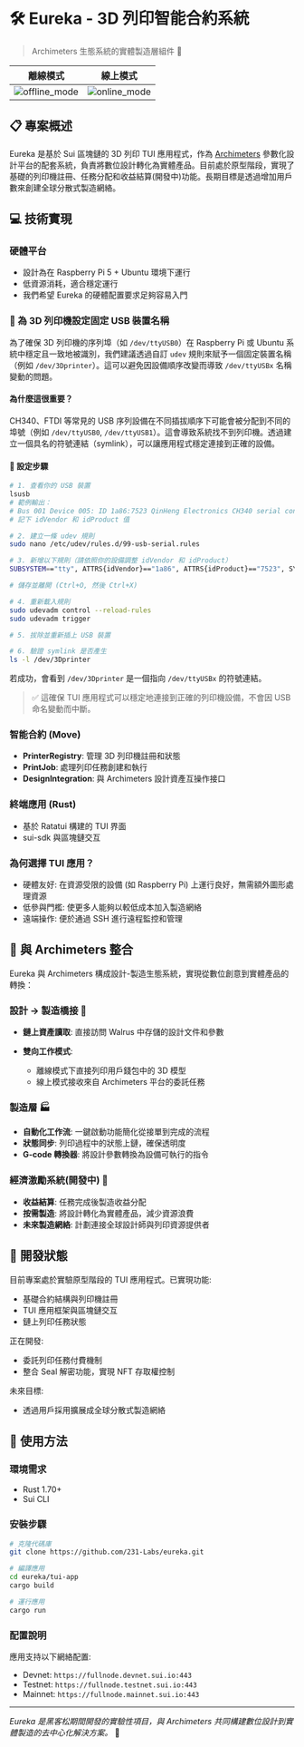 # 🛠️ Eureka - 3D 列印智能合約系統

> Archimeters 生態系統的實體製造層組件 🔄

| 離線模式                                                                                  | 線上模式                                                                                   |
|-------------------------------------------------------------------------------------------|---------------------------------------------------------------------------------------------|
| ![offline_mode](https://github.com/user-attachments/assets/0eacc6dd-07d2-4635-914a-b536e90ad202) | ![online_mode](https://github.com/user-attachments/assets/f2cc36a6-6f04-4caa-af0c-015814305e10) |


## 📋 專案概述

Eureka 是基於 Sui 區塊鏈的 3D 列印 TUI 應用程式，作為 [Archimeters](https://github.com/231-Labs/archimeters) 參數化設計平台的配套系統，負責將數位設計轉化為實體產品。目前處於原型階段，實現了基礎的列印機註冊、任務分配和收益結算(開發中)功能。長期目標是透過增加用戶數來創建全球分散式製造網絡。

## 💻 技術實現

### 硬體平台

* 設計為在 Raspberry Pi 5 + Ubuntu 環境下運行
* 低資源消耗，適合穩定運行
* 我們希望 Eureka 的硬體配置要求足夠容易入門

### 📎 為 3D 列印機設定固定 USB 裝置名稱

為了確保 3D 列印機的序列埠（如 `/dev/ttyUSB0`）在 Raspberry Pi 或 Ubuntu 系統中穩定且一致地被識別，我們建議透過自訂 `udev` 規則來賦予一個固定裝置名稱（例如 `/dev/3Dprinter`）。這可以避免因設備順序改變而導致 `/dev/ttyUSBx` 名稱變動的問題。

#### 為什麼這很重要？

CH340、FTDI 等常見的 USB 序列設備在不同插拔順序下可能會被分配到不同的埠號（例如 `/dev/ttyUSB0`, `/dev/ttyUSB1`）。這會導致系統找不到列印機。透過建立一個具名的符號連結（symlink），可以讓應用程式穩定連接到正確的設備。

#### 📘 設定步驟

```bash
# 1. 查看你的 USB 裝置
lsusb
# 範例輸出：
# Bus 001 Device 005: ID 1a86:7523 QinHeng Electronics CH340 serial converter
# 記下 idVendor 和 idProduct 值

# 2. 建立一條 udev 規則
sudo nano /etc/udev/rules.d/99-usb-serial.rules

# 3. 新增以下規則（請依照你的設備調整 idVendor 和 idProduct）
SUBSYSTEM=="tty", ATTRS{idVendor}=="1a86", ATTRS{idProduct}=="7523", SYMLINK+="3Dprinter"

# 儲存並離開 (Ctrl+O, 然後 Ctrl+X)

# 4. 重新載入規則
sudo udevadm control --reload-rules
sudo udevadm trigger

# 5. 拔除並重新插上 USB 裝置

# 6. 驗證 symlink 是否產生
ls -l /dev/3Dprinter
```

若成功，會看到 `/dev/3Dprinter` 是一個指向 `/dev/ttyUSBx` 的符號連結。

> ✅ 這確保 TUI 應用程式可以穩定地連接到正確的列印機設備，不會因 USB 命名變動而中斷。

### 智能合約 (Move)

* **PrinterRegistry**: 管理 3D 列印機註冊和狀態
* **PrintJob**: 處理列印任務創建和執行
* **DesignIntegration**: 與 Archimeters 設計資產互操作接口

### 終端應用 (Rust)

* 基於 Ratatui 構建的 TUI 界面
* sui-sdk 與區塊鏈交互

### 為何選擇 TUI 應用？

* 硬體友好: 在資源受限的設備 (如 Raspberry Pi) 上運行良好，無需額外圖形處理資源
* 低參與門檻: 使更多人能夠以較低成本加入製造網絡
* 遠端操作: 便於通過 SSH 進行遠程監控和管理

## 🔄 與 Archimeters 整合

Eureka 與 Archimeters 構成設計-製造生態系統，實現從數位創意到實體產品的轉換：

### 設計 → 製造橋接 🌉

* **鏈上資產讀取**: 直接訪問 Walrus 中存儲的設計文件和參數
* **雙向工作模式**:

  * 離線模式下直接列印用戶錢包中的 3D 模型
  * 線上模式接收來自 Archimeters 平台的委託任務

### 製造層 🏭

* **自動化工作流**: 一鍵啟動功能簡化從接單到完成的流程
* **狀態同步**: 列印過程中的狀態上鏈，確保透明度
* **G-code 轉換器**: 將設計參數轉換為設備可執行的指令

### 經濟激勵系統(開發中) 💸

* **收益結算**: 任務完成後製造收益分配
* **按需製造**: 將設計轉化為實體產品，減少資源浪費
* **未來製造網絡**: 計劃連接全球設計師與列印資源提供者

## 🧪 開發狀態

目前專案處於實驗原型階段的 TUI 應用程式。已實現功能:

* 基礎合約結構與列印機註冊
* TUI 應用框架與區塊鏈交互
* 鏈上列印任務狀態

正在開發:

* 委託列印任務付費機制
* 整合 Seal 解密功能，實現 NFT 存取權控制

未來目標:

* 透過用戶採用擴展成全球分散式製造網絡

## 🚀 使用方法

### 環境需求

* Rust 1.70+
* Sui CLI

### 安裝步驟

```bash
# 克隆代碼庫
git clone https://github.com/231-Labs/eureka.git

# 編譯應用
cd eureka/tui-app
cargo build

# 運行應用
cargo run
```

### 配置說明

應用支持以下網絡配置:

* Devnet: `https://fullnode.devnet.sui.io:443`
* Testnet: `https://fullnode.testnet.sui.io:443`
* Mainnet: `https://fullnode.mainnet.sui.io:443`

---

*Eureka 是黑客松期間開發的實驗性項目，與 Archimeters 共同構建數位設計到實體製造的去中心化解決方案。* 🔬
